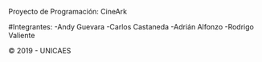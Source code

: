 Proyecto de Programación:
CineArk

#Integrantes:
-Andy Guevara
-Carlos Castaneda
-Adrián Alfonzo
-Rodrigo Valiente

© 2019 - UNICAES
